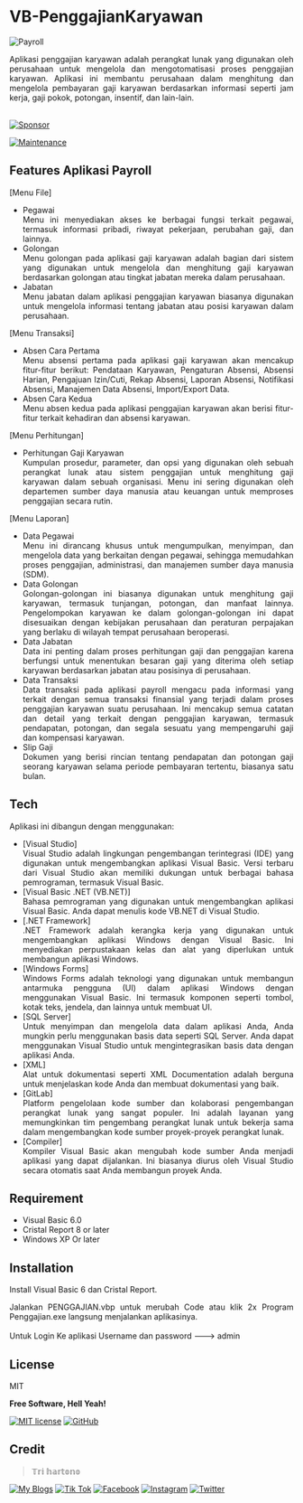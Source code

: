 # VB-PenggajianKaryawan
![Payroll](https://github.com/novri3h/VB-PenggajianKaryawan/assets/25641359/6b6f7891-d4e1-4a28-aa5b-53cd8aa56cf6)

<div align="justify">Aplikasi penggajian karyawan adalah perangkat lunak yang digunakan oleh perusahaan untuk mengelola dan mengotomatisasi proses penggajian karyawan. Aplikasi ini membantu perusahaan dalam menghitung dan mengelola pembayaran gaji karyawan berdasarkan informasi seperti jam kerja, gaji pokok, potongan, insentif, dan lain-lain.</div>
<br>

[![Sponsor](https://img.shields.io/badge/sponsor-30363D?style=for-the-badge&logo=GitHub-Sponsors&logoColor=#white)](https://trakteer.id/nadhif_studio)

[![Maintenance](https://img.shields.io/badge/Maintained%3F-yes-green.svg)](https://github.com/novri3h/VB-PenggajianKaryawan/graphs/commit-activity)

## Features Aplikasi Payroll
[Menu File]
- Pegawai
  <div align="justify">Menu ini menyediakan akses ke berbagai fungsi terkait pegawai, termasuk informasi pribadi, riwayat pekerjaan, perubahan gaji, dan lainnya.</div>
- Golongan
  <div align="justify">Menu golongan pada aplikasi gaji karyawan adalah bagian dari sistem yang digunakan untuk mengelola dan menghitung gaji karyawan berdasarkan 
  golongan atau tingkat jabatan mereka dalam perusahaan.</div>
- Jabatan
  <div align="justify">Menu jabatan dalam aplikasi penggajian karyawan biasanya digunakan untuk mengelola informasi tentang jabatan atau posisi karyawan dalam 
  perusahaan.</div>
[Menu Transaksi]
- Absen Cara Pertama
  <div align="justify">Menu absensi pertama pada aplikasi gaji karyawan akan mencakup fitur-fitur berikut: Pendataan Karyawan, Pengaturan Absensi, Absensi Harian, 
  Pengajuan Izin/Cuti, Rekap Absensi, Laporan Absensi, Notifikasi Absensi, Manajemen Data Absensi, Import/Export Data.</div>
- Absen Cara Kedua
  <div align="justify">Menu absen kedua pada aplikasi penggajian karyawan akan berisi fitur-fitur terkait kehadiran dan absensi karyawan.</div>
[Menu Perhitungan]
- Perhitungan Gaji Karyawan
  <div align="justify">Kumpulan prosedur, parameter, dan opsi yang digunakan oleh sebuah perangkat lunak atau sistem penggajian untuk menghitung gaji karyawan dalam 
  sebuah organisasi. Menu ini sering digunakan oleh departemen sumber daya manusia atau keuangan untuk memproses penggajian secara rutin.</div>
[Menu Laporan]
- Data Pegawai
  <div align="justify">Menu ini dirancang khusus untuk mengumpulkan, menyimpan, dan mengelola data yang berkaitan dengan pegawai, sehingga memudahkan proses 
  penggajian, administrasi, dan manajemen sumber daya manusia (SDM).</div>
- Data Golongan
  <div align="justify">Golongan-golongan ini biasanya digunakan untuk menghitung gaji karyawan, termasuk tunjangan, potongan, dan manfaat lainnya. Pengelompokan 
  karyawan ke dalam golongan-golongan ini dapat disesuaikan dengan kebijakan perusahaan dan peraturan perpajakan yang berlaku di wilayah tempat perusahaan beroperasi. 
  </div>
- Data Jabatan
  <div align="justify">Data ini penting dalam proses perhitungan gaji dan penggajian karena berfungsi untuk menentukan besaran gaji yang diterima oleh setiap karyawan 
  berdasarkan jabatan atau posisinya di perusahaan.</div>
- Data Transaksi
  <div align="justify">Data transaksi pada aplikasi payroll mengacu pada informasi yang terkait dengan semua transaksi finansial yang terjadi dalam proses penggajian 
  karyawan suatu perusahaan. Ini mencakup semua catatan dan detail yang terkait dengan penggajian karyawan, termasuk pendapatan, potongan, dan segala sesuatu yang 
  mempengaruhi gaji dan kompensasi karyawan.</div>
- Slip Gaji
  <div align="justify">Dokumen yang berisi rincian tentang pendapatan dan potongan gaji seorang karyawan selama periode pembayaran tertentu, biasanya satu bulan.</div>

## Tech

Aplikasi ini dibangun dengan menggunakan:

- [Visual Studio]<div align="justify">Visual Studio adalah lingkungan pengembangan terintegrasi (IDE) yang digunakan untuk mengembangkan 
  aplikasi Visual Basic. Versi terbaru dari Visual Studio akan memiliki dukungan untuk berbagai bahasa pemrograman, termasuk Visual Basic.</div>
- [Visual Basic .NET (VB.NET)]<div align="justify">Bahasa pemrograman yang digunakan untuk mengembangkan aplikasi Visual 
  Basic. Anda dapat menulis kode VB.NET di Visual Studio.</div>
- [.NET Framework]<div align="justify">.NET Framework adalah kerangka kerja yang digunakan untuk mengembangkan aplikasi 
  Windows dengan Visual Basic. Ini menyediakan perpustakaan kelas dan alat yang diperlukan untuk membangun aplikasi Windows.</div>
- [Windows Forms]<div align="justify">Windows Forms adalah teknologi yang digunakan untuk membangun antarmuka pengguna (UI) dalam aplikasi Windows dengan menggunakan 
  Visual Basic. Ini termasuk komponen seperti tombol, kotak teks, jendela, dan lainnya untuk membuat UI.</div>
- [SQL Server]<div align="justify">Untuk menyimpan dan mengelola data dalam aplikasi Anda, Anda mungkin perlu menggunakan basis data seperti SQL Server. Anda dapat 
  menggunakan Visual Studio untuk mengintegrasikan basis data dengan aplikasi Anda.</div>
- [XML]<div align="justify">Alat untuk dokumentasi seperti XML Documentation adalah berguna untuk menjelaskan kode Anda dan membuat dokumentasi yang baik.</div>
- [GitLab]<div align="justify">Platform pengelolaan kode sumber dan kolaborasi pengembangan perangkat lunak yang sangat populer. Ini adalah layanan yang memungkinkan 
  tim pengembang perangkat lunak untuk bekerja sama dalam mengembangkan kode sumber proyek-proyek perangkat lunak.</div>
- [Compiler]<div align="justify">Kompiler Visual Basic akan mengubah kode sumber Anda menjadi aplikasi yang dapat dijalankan. Ini biasanya diurus oleh Visual Studio 
  secara otomatis saat Anda membangun proyek Anda.</div>

## Requirement

- Visual Basic 6.0
- Cristal Report 8 or later
- Windows XP Or later

## Installation

Install Visual Basic 6 dan Cristal Report.

<div align="justify">Jalankan PENGGAJIAN.vbp untuk merubah Code atau klik 2x Program Penggajian.exe langsung menjalankan aplikasinya.</div>
<br>
Untuk Login Ke aplikasi Username dan password ---> admin
<br>

## License

MIT

**Free Software, Hell Yeah!**

[//]: # (These are reference links used in the body of this note and get stripped out when the markdown processor does its job. There is no need to format nicely because it shouldn't be seen. Thanks SO - http://stackoverflow.com/questions/4823468/store-comments-in-markdown-syntax)

   [dill]: <https://github.com/joemccann/dillinger>
   [git-repo-url]: <https://github.com/joemccann/dillinger.git>
   [john gruber]: <http://daringfireball.net>
   [df1]: <http://daringfireball.net/projects/markdown/>
   [markdown-it]: <https://github.com/markdown-it/markdown-it>
   [Ace Editor]: <http://ace.ajax.org>
   [node.js]: <http://nodejs.org>
   [Twitter Bootstrap]: <http://twitter.github.com/bootstrap/>
   [jQuery]: <http://jquery.com>
   [@tjholowaychuk]: <http://twitter.com/tjholowaychuk>
   [express]: <http://expressjs.com>
   [AngularJS]: <http://angularjs.org>
   [Gulp]: <http://gulpjs.com>

   [PlDb]: <https://github.com/joemccann/dillinger/tree/master/plugins/dropbox/README.md>
   [PlGh]: <https://github.com/joemccann/dillinger/tree/master/plugins/github/README.md>
   [PlGd]: <https://github.com/joemccann/dillinger/tree/master/plugins/googledrive/README.md>
   [PlOd]: <https://github.com/joemccann/dillinger/tree/master/plugins/onedrive/README.md>
   [PlMe]: <https://github.com/joemccann/dillinger/tree/master/plugins/medium/README.md>
   [PlGa]: <https://github.com/RahulHP/dillinger/blob/master/plugins/googleanalytics/README.md>

   [![MIT license](https://img.shields.io/badge/License-MIT-blue.svg)](https://lbesson.mit-license.org/) [![GitHub](https://badgen.net/badge/icon/github?icon=github&label)](https://github.com)

## Credit
> 𝕋𝕣𝕚 𝕙𝕒𝕣𝕥𝕠𝕟𝕠


[![My Blogs](https://img.shields.io/badge/Blogger-FF5722?style=for-the-badge&logo=blogger&logoColor=white)](https://bit.ly/M-UMKM) [![Tik Tok](https://img.shields.io/badge/TikTok-000000?style=for-the-badge&logo=tiktok&logoColor=white)](https://www.tiktok.com/@nadhif.studio) [![Facebook](https://img.shields.io/badge/Facebook-1877F2?style=for-the-badge&logo=facebook&logoColor=white)](https://www.facebook.com/semut.nunggings/) [![Instagram](https://img.shields.io/badge/Instagram-E4405F?style=for-the-badge&logo=instagram&logoColor=white)](https://www.instagram.com/nadhif.studio/) [![Twitter](https://img.shields.io/badge/Twitter-1DA1F2?style=for-the-badge&logo=twitter&logoColor=white)](https://www.twitter.com/@ThE_dUduLs/)
